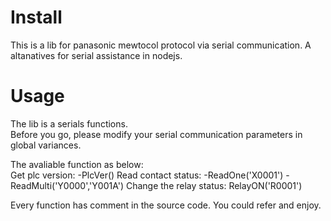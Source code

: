 # Install

This is a lib for panasonic mewtocol protocol via serial communication.
A altanatives for serial assistance in nodejs.

# Usage
The lib is a serials functions.<br>
Before you go, please modify your serial communication parameters in global variances.<br>

The avaliable function as below:<br>
Get plc version:
-PlcVer()
Read contact status:
-ReadOne('X0001')
-ReadMulti('Y0000','Y001A')
Change the relay status:
RelayON('R0001')

Every function has comment in the source code. You could refer and enjoy.
